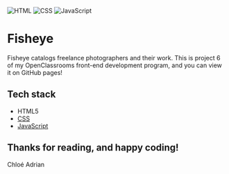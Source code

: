 ![HTML](https://img.shields.io/badge/-HTML-E34F26?style=for-the-badge&logo=html5&logoColor=white)
![CSS](https://img.shields.io/badge/-CSS-1572B6?style=for-the-badge&logo=css&logoColor=white)
![JavaScript](https://img.shields.io/badge/-JavaScript-F7DF1E?style=for-the-badge&logo=react&logoColor=black)

# Fisheye

Fisheye catalogs freelance photographers and their work. This is project 6 of my OpenClassrooms front-end development program, and you can view it on GitHub pages!

## Tech stack
- HTML5
- [CSS](https://developer.mozilla.org/fr/docs/Web/CSS)
- [JavaScript](https://developer.mozilla.org/fr/docs/Learn/JavaScript)

## Thanks for reading, and happy coding!  
Chloé Adrian
